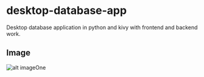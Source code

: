 # desktop-database-app
Desktop database application in python and kivy with frontend and backend work. 

## Image
![alt imageOne](https://github.com/popCoffee/desktop-database-app/blob/master/desktop%20app.jpg)
